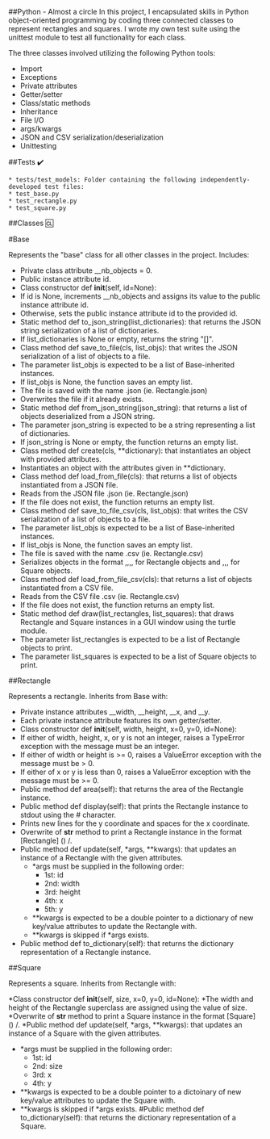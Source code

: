 ##Python - Almost a circle
In this project, I encapsulated skills in Python object-oriented programming by coding three connected classes to represent rectangles and squares. I wrote my own test suite using the unittest module to test all functionality for each class.

The three classes involved utilizing the following Python tools:

   * Import
   * Exceptions
   * Private attributes
   * Getter/setter
   * Class/static methods
   * Inheritance
   * File I/O
   * args/kwargs
   * JSON and CSV serialization/deserialization
   * Unittesting

##Tests ✔️

    * tests/test_models: Folder containing the following independently-developed test files:
    * test_base.py
    * test_rectangle.py
    * test_square.py

##Classes 🆑

#Base

Represents the "base" class for all other classes in the project. Includes:

 * Private class attribute __nb_objects = 0.
 * Public instance attribute id.
 * Class constructor def __init__(self, id=None):
  * If id is None, increments __nb_objects and assigns its value to the public instance attribute id.
  * Otherwise, sets the public instance attribute id to the provided id.
 * Static method def to_json_string(list_dictionaries): that returns the JSON string serialization of a list of dictionaries.
  * If list_dictionaries is None or empty, returns the string "[]".
 * Class method def save_to_file(cls, list_objs): that writes the JSON serialization of a list of objects to a file.
  * The parameter list_objs is expected to be a list of Base-inherited instances.
  * If list_objs is None, the function saves an empty list.
  * The file is saved with the name <cls name>.json (ie. Rectangle.json)
  * Overwrites the file if it already exists.
 * Static method def from_json_string(json_string): that returns a list of objects deserialized from a JSON string.
  * The parameter json_string is expected to be a string representing a list of dictionaries.
  * If json_string is None or empty, the function returns an empty list.
 * Class method def create(cls, **dictionary): that instantiates an object with provided attributes.
  * Instantiates an object with the attributes given in **dictionary.
 * Class method def load_from_file(cls): that returns a list of objects instantiated from a JSON file.
  * Reads from the JSON file <cls name>.json (ie. Rectangle.json)
  * If the file does not exist, the function returns an empty list.
 * Class method def save_to_file_csv(cls, list_objs): that writes the CSV serialization of a list of objects to a file.
  * The parameter list_objs is expected to be a list of Base-inherited instances.
  * If list_objs is None, the function saves an empty list.
  * The file is saved with the name <cls name>.csv (ie. Rectangle.csv)
  * Serializes objects in the format <id>,<width>,<height>,<x>,<y> for Rectangle objects and <id>,<size>,<x>,<y> for Square objects.
 * Class method def load_from_file_csv(cls): that returns a list of objects instantiated from a CSV file.
  * Reads from the CSV file <cls name>.csv (ie. Rectangle.csv)
  * If the file does not exist, the function returns an empty list.
 * Static method def draw(list_rectangles, list_squares): that draws Rectangle and Square instances in a GUI window using the turtle module.
  * The parameter list_rectangles is expected to be a list of Rectangle objects to print.
  * The parameter list_squares is expected to be a list of Square objects to print.
 
##Rectangle

Represents a rectangle. Inherits from Base with:

 * Private instance attributes __width, __height, __x, and __y.
  * Each private instance attribute features its own getter/setter.
 * Class constructor def __init__(self, width, height, x=0, y=0, id=None):
  * If either of width, height, x, or y is not an integer, raises a TypeError exception with the message <attribute> must be an integer.
  * If either of width or height is >= 0, raises a ValueError exception with the message <attribute> must be > 0.
  * If either of x or y is less than 0, raises a ValueError exception with the message <attribute> must be >= 0.
 * Public method def area(self): that returns the area of the Rectangle instance.
 * Public method def display(self): that prints the Rectangle instance to stdout using the # character.
  * Prints new lines for the y coordinate and spaces for the x coordinate.
 * Overwrite of __str__ method to print a Rectangle instance in the format [Rectangle] (<id>) <x>/<y>.
 * Public method def update(self, *args, **kwargs): that updates an instance of a Rectangle with the given attributes.
    * *args must be supplied in the following order:
       * 1st: id
       * 2nd: width
       * 3rd: height
       * 4th: x
       * 5th: y
    * **kwargs is expected to be a double pointer to a dictionary of new key/value attributes to update the Rectangle with.
    * **kwargs is skipped if *args exists.
 * Public method def to_dictionary(self): that returns the dictionary representation of a Rectangle instance.

##Square

Represents a square. Inherits from Rectangle with:

 *Class constructor def __init__(self, size, x=0, y=0, id=None):
    *The width and height of the Rectangle superclass are assigned using the value of size.
*Overwrite of __str__ method to print a Square instance in the format [Square] (<id>) <x>/<y>.
*Public method def update(self, *args, **kwargs): that updates an instance of a Square with the given attributes.
  *   *args must be supplied in the following order:
       * 1st: id
       * 2nd: size
       * 3rd: x
       * 4th: y
  *   **kwargs is expected to be a double pointer to a dictoinary of new key/value attributes to update the Square with.
  *    **kwargs is skipped if *args exists.
#Public method def to_dictionary(self): that returns the dictionary representation of a Square.
